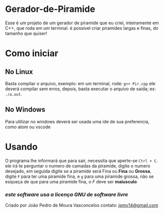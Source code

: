 # Gerador-de-Piramide
Esse é um projeto de um gerador de piramide que eu criei, inteiramente em C++, que roda em um terminal.
é possivel criar piramides largas e finas, do tamanho que quiser!

# Como iniciar
## No  Linux
Basta compilar o arquivo, exemplo:
em um terminal, rode: `g++ Pir.cpp`
ele deverá compilar sem erros, depois, basta executar o arquivo de saida; ex: `./a.out`.

## No Windows
Para utilizar no windows deverá ser usada uma ide de sua preferencia, como atom ou vscode

# Usando
O programa lhe informará que para sair, necessita que aperte-se `Ctrl + C`.
ele irá te perguntar o numero de camadas da piramide, digite o numero desejado, em seguida digite se a piramide será Fina ou **Fina** ou **Grossa**, digite `F` para ter uma piramide fina, e `g` para uma piramide grossa, não se esqueça de que para uma piramide fina, o *F* deve ser **maiusculo**


### ***este software usa a licença GNU de software livre*** 
Criado por João Pedro de Moura Vasconcelos
contato: jpmv14@gmail.com
